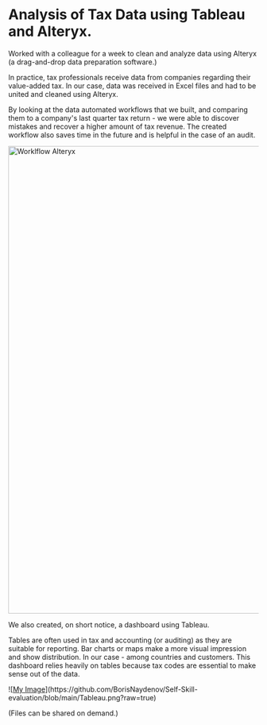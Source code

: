 # Analysis of Tax Data using Tableau and Alteryx.


  Worked with a colleague for a week to clean and analyze data using Alteryx (a drag-and-drop data preparation software.)  
  
In practice, tax professionals receive data from companies regarding their value-added tax.  In our case, data was received in Excel files and had to be united and cleaned using Alteryx.   

  By looking at the data automated workflows that we built, and comparing them to a company's last quarter tax return - we were able to discover mistakes and recover a higher amount of tax revenue. The created workflow also saves time in the future and is helpful in the case of an audit.  
 


  
<img width="942" alt="Worklflow Alteryx" src="https://github.com/user-attachments/assets/4513a4fc-4e49-4b92-92d6-1d86fe3f91b8">  

      
We also created, on short notice, a dashboard using Tableau.   

Tables are often used in tax and accounting (or auditing)  as they are suitable for reporting. Bar charts or maps make a more visual impression and show distribution. In our case - among countries and customers. This dashboard relies heavily on tables because tax codes are essential to make sense out of the data. 




      
![[My Image]("https://github.com/BorisNaydenov/Self-Skill-evaluation/blob/main/%D0%94%D0%B0%D1%81%D1%85%D0%B1%D0%BE%D0%B0%D1%80%D0%B4%20%D0%A2.png")](https://github.com/BorisNaydenov/Self-Skill-evaluation/blob/main/Tableau.png?raw=true)  



    
(Files can be shared on demand.)

